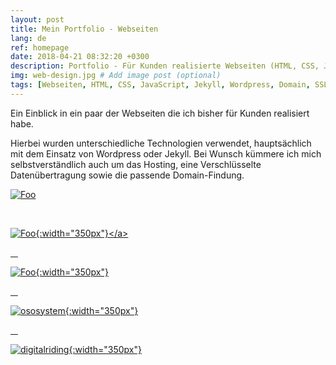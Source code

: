 ```yaml
---
layout: post
title: Mein Portfolio - Webseiten
lang: de
ref: homepage
date: 2018-04-21 08:32:20 +0300
description: Portfolio - Für Kunden realisierte Webseiten (HTML, CSS, JavaScript, Jekyll, Wordpress, Domain, Https)
img: web-design.jpg # Add image post (optional)
tags: [Webseiten, HTML, CSS, JavaScript, Jekyll, Wordpress, Domain, SSL, HTTPS, Domain]
---
```

Ein Einblick in ein paar der Webseiten die ich bisher für Kunden realisiert habe.

Hierbei wurden unterschiedliche Technologien verwendet, hauptsächlich mit dem Einsatz von Wordpress oder Jekyll.
Bei Wunsch kümmere ich mich selbstverständlich auch um das Hosting, eine Verschlüsselte Datenübertragung sowie die passende Domain-Findung.

<a href="https://www.inovacom.info/" rel="inovacom">![Foo](https://www.inovacom.info/wp-content/uploads/2016/03/inovacom_logo-1-e1458738468372.png)</a>

&nbsp;
&nbsp;

<a href="http://germanyagents.com" rel="germanyagents">![Foo](https://i2.wp.com/germanyagents.com/wp-content/uploads/2017/03/cropped-cropped-Unbenannt.jpg?){:width="350px"}</a>

&nbsp;
&nbsp;

<a href="https://beste-party-musik.de" rel="beste-party-musik">![Foo](https://beste-party-musik.de/assets/images/logo8-transparent.png){:width="350px"}

&nbsp;
&nbsp;

<a href="https://ososystem.de" rel="oso-system">![ososystem]({{site.url}}/assets/websites/ososystem.PNG){:width="350px"}

&nbsp;
&nbsp;

<a href="https://digitalriding.de" rel="digitalridng">![digitalriding]({{site.url}}/assets/websites/digitalriding.PNG){:width="350px"}
</a>

